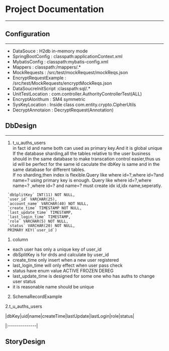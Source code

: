 # Project Documentation #
**************************
##  Configuration ##
***
+ DataSouce : H2db in-memory mode
+ SpringBootConfig : classpath:applicationContext.xml
+ MybatisConfig : classpath:mybatis-config.xml
+ Mappers : classpath:/mappers/.*
+ MockRequests : /src/test/mockRequest/mockReqs.json
+ EncryptRequestExample : /src/test/MockRequests/encryptMockReqs.json
+ DataSoucreInitScript :classpath:sql/.*
+ UnitTestLocation :  com.controller.AuthorityControllerTest(ALL)
+ EncryptAlorithum : SM4 symmetric
+ SysKeyLocation : Inside class com.entity.crypto.CipherUtils
+ DecryptAnnotaion : DecryptRequest(Annotation)
## DbDesign ##
***
1. t_u_auths_users   
   in fact id and name both can used as primary key.And it is global unique
   If the database sharding,all the tables relative to the user business should
   in the same database to make transcation control easier,thus us id will be perfect
   for the same id caculate the dbKey is same and in the same database for different
   tables.   
   If no sharding,then index is flexible.Query like where id=?,where id=?and name=? using primary key is enough.
   Query like where id=?,where name=? ,where id=? and name=? must create
    idx id,idx name,seperatly.
    
 ```aidl
  `dbSplitKey` INT(11) NOT NULL,
  `user_id` VARCHAR(25),
  `account_name` VARCHAR(40) NOT NULL,
  `create_time` TIMESTAMP NOT NULL,
  `last_update_time` TIMESTAMP,
  `last_login_time` TIMESTAMP,
  `role` VARCHAR(5) NOT NULL,
  `status` VARCHAR(20) NOT NULL,
  PRIMARY KEY(`user_id`)
```
1. column 
+ each user has only a unique key of user_id
+ dbSplitKey is for drds and calculate by user_id
+ create_time only insert when a new user registered
+ last_login_time will only effect when user pass check
+ status have enum value ACTIVE FROZEN DEREG
+ last_update_time is designed for some one who has auths to change user status
+ it is reasonable name should be unique  
   

2. SchemaRecordExample


2.t_u_auths_users   

|dbKey|uid|name|createTime|lastUpdate|lastLogin|role|status|   

|:--------------|
## StoryDesign ##
###